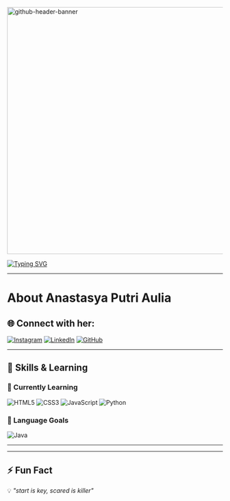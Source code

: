<!-- Header / Banner -->
<img width="2125" height="575" alt="github-header-banner" src="https://github.com/user-attachments/assets/c5ad8b84-2a95-4315-8a39-027c4e3b94c1" />

[![Typing SVG](https://readme-typing-svg.herokuapp.com?size=25&color=00BFFF&lines=+There!+(˶ˆᗜˆ˵))](https://git.io/typing-svg)

---

# About Anastasya Putri Aulia

## 🌐 Connect with her:
[![Instagram](https://img.shields.io/badge/Instagram-E4405F?style=for-the-badge&logo=instagram&logoColor=white)](https://www.instagram.com/oioioyuu/)
[![LinkedIn](https://img.shields.io/badge/LinkedIn-0077B5?style=for-the-badge&logo=linkedin&logoColor=white)](https://www.linkedin.com/in/personal-saa/)
[![GitHub](https://img.shields.io/badge/GitHub-100000?style=for-the-badge&logo=github&logoColor=white)](https://github.com/ahnasta)

---

## 🚀 Skills & Learning
### 🌱 Currently Learning
![HTML5](https://img.shields.io/badge/HTML5-E34F26?style=for-the-badge&logo=html5&logoColor=white)
![CSS3](https://img.shields.io/badge/CSS3-1572B6?style=for-the-badge&logo=css3&logoColor=white)
![JavaScript](https://img.shields.io/badge/JavaScript-F7DF1E?style=for-the-badge&logo=javascript&logoColor=black)
![Python](https://img.shields.io/badge/Python-3776AB?style=for-the-badge&logo=python&logoColor=white)

### 🎯 Language Goals
![Java](https://img.shields.io/badge/Java-007396?style=for-the-badge&logo=java&logoColor=white)

---

---

## ⚡ Fun Fact
💡 *"start is key, scared is killer"* 
